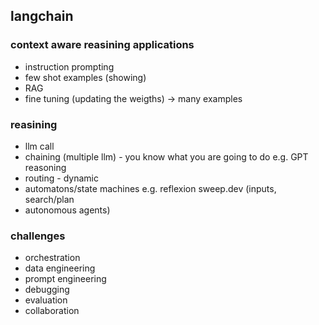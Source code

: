 ## langchain

### context aware reasining applications
- instruction prompting
- few shot examples (showing)
- RAG 
- fine tuning (updating the weigths) -> many examples

### reasining
- llm call
- chaining (multiple llm) - you know what you are going to do
    e.g. GPT reasoning
- routing - dynamic 
- automatons/state machines
    e.g. reflexion
    sweep.dev (inputs, search/plan
- autonomous agents)

### challenges
- orchestration
- data engineering
- prompt engineering
- debugging
- evaluation
- collaboration